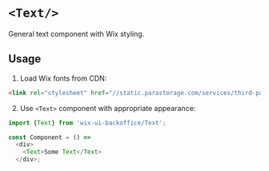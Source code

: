 # `<Text/>`

General text component with Wix styling.

## Usage

1. Load Wix fonts from CDN:

```html
<link rel="stylesheet" href="//static.parastorage.com/services/third-party/fonts/Helvetica/fontFace.css">
```

2. Use `<Text>` component with appropriate appearance:

```js
import {Text} from 'wix-ui-backoffice/Text';

const Component = () =>
  <div>
    <Text>Some Text</Text>
  </div>;
```
